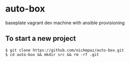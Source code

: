 # auto-box

baseplate vagrant dev machine with ansible provisioning

## To start a new project

    $ git clone https://github.com/nickmpaz/auto-box.git
    $ cd auto-box && mkdir src && rm -rf .git
